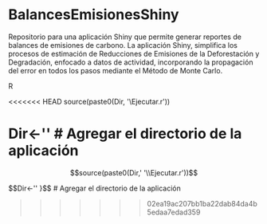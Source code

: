 # BalancesEmisionesShiny

Repositorio para una aplicación Shiny que permite generar reportes de balances de emisiones de carbono. La aplicación Shiny, simplifica los procesos de estimación de Reducciones de Emisiones de la Deforestación y Degradación, enfocado a datos de actividad, incorporando la propagación del error en todos los pasos mediante el Método de Monte Carlo.

<p> R </p>

<<<<<<< HEAD
source(paste0(Dir, '\\Ejecutar.r'))


Dir<-'' # Agregar el directorio de la aplicación
=======
$$source(paste0(Dir,' '\\Ejecutar.r'))$$

$$Dir<-'' }$$ # Agregar el directorio de la aplicación
>>>>>>> 02ea19ac207bb1ba22dab84da4b5edaa7edad359
